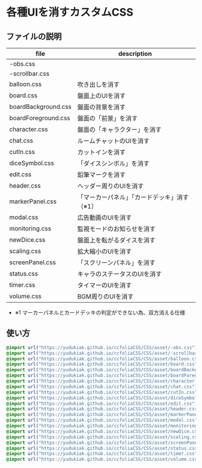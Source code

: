 # 各種UIを消すカスタムCSS

## ファイルの説明

| file                | description                  |
| ------------------- | ---------------------------- |
| -obs.css            |                              |
| -scrollbar.css      |                              |
| balloon.css         | 吹き出しを消す               |
| board.css           | 盤面上のUIを消す             |
| boardBackground.css | 盤面の背景を消す             |
| boardForeground.css | 盤面の「前景」を消す         |
| character.css       | 盤面の「キャラクター」を消す |
| chat.css            | ルームチャットのUIを消す     |
| cutIn.css           | カットインを消す             |
| diceSymbol.css      | 「ダイスシンボル」を消す     |
| edit.css            | 鉛筆マークを消す             |
| header.css          | ヘッダー周りのUIを消す       |
| markerPanel.css     | 「マーカーパネル」「カードデッキ」消す（※1） |
| modal.css           | 広告動画のUIを消す           |
| monitoring.css      | 監視モードのお知らせを消す   |
| newDice.css         | 盤面上を転がるダイスを消す   |
| scaling.css         | 拡大縮小のUIを消す           |
| screenPanel.css     | 「スクリーンパネル」を消す   |
| status.css          | キャラのステータスのUIを消す |
| timer.css           | タイマーのUIを消す           |
| volume.css          | BGM周りのUIを消す            |

- ※1 マーカーパネルとカードデッキの判定ができない為、双方消える仕様

## 使い方

```css
@import url("https://yudukiak.github.io/ccfoliaCSS/CSS/asset/-obs.css");
@import url("https://yudukiak.github.io/ccfoliaCSS/CSS/asset/-scrollbar.css");
@import url("https://yudukiak.github.io/ccfoliaCSS/CSS/asset/balloon.css");
@import url("https://yudukiak.github.io/ccfoliaCSS/CSS/asset/board.css");
@import url("https://yudukiak.github.io/ccfoliaCSS/CSS/asset/boardBackground.css");
@import url("https://yudukiak.github.io/ccfoliaCSS/CSS/asset/boardForeground.css");
@import url("https://yudukiak.github.io/ccfoliaCSS/CSS/asset/character.css");
@import url("https://yudukiak.github.io/ccfoliaCSS/CSS/asset/chat.css");
@import url("https://yudukiak.github.io/ccfoliaCSS/CSS/asset/cutIn.css");
@import url("https://yudukiak.github.io/ccfoliaCSS/CSS/asset/diceSymbol.css");
@import url("https://yudukiak.github.io/ccfoliaCSS/CSS/asset/edit.css");
@import url("https://yudukiak.github.io/ccfoliaCSS/CSS/asset/header.css");
@import url("https://yudukiak.github.io/ccfoliaCSS/CSS/asset/markerPanel.css");
@import url("https://yudukiak.github.io/ccfoliaCSS/CSS/asset/modal.css");
@import url("https://yudukiak.github.io/ccfoliaCSS/CSS/asset/monitoring.css");
@import url("https://yudukiak.github.io/ccfoliaCSS/CSS/asset/newDice.css");
@import url("https://yudukiak.github.io/ccfoliaCSS/CSS/asset/scaling.css");
@import url("https://yudukiak.github.io/ccfoliaCSS/CSS/asset/screenPanel.css");
@import url("https://yudukiak.github.io/ccfoliaCSS/CSS/asset/status.css");
@import url("https://yudukiak.github.io/ccfoliaCSS/CSS/asset/timer.css");
@import url("https://yudukiak.github.io/ccfoliaCSS/CSS/asset/volume.css");
```